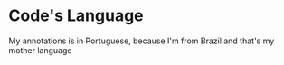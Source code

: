 # Code's Language
My annotations is in Portuguese, because I'm from Brazil and that's my mother language
